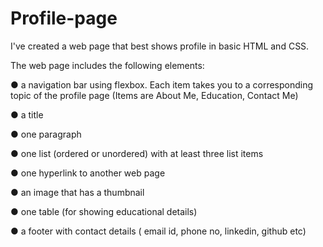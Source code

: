 # Profile-page

I've created a web page that best shows profile in basic HTML and CSS.

The web page includes the following elements:

● a navigation bar using flexbox. Each item takes you to a corresponding topic of the profile page (Items are About Me, Education, Contact Me)

● a title

● one paragraph

● one list (ordered or unordered) with at least three list items

● one hyperlink to another web page

● an image that has a thumbnail

● one table (for showing  educational details)

● a footer with contact details ( email id, phone no, linkedin, github etc)
